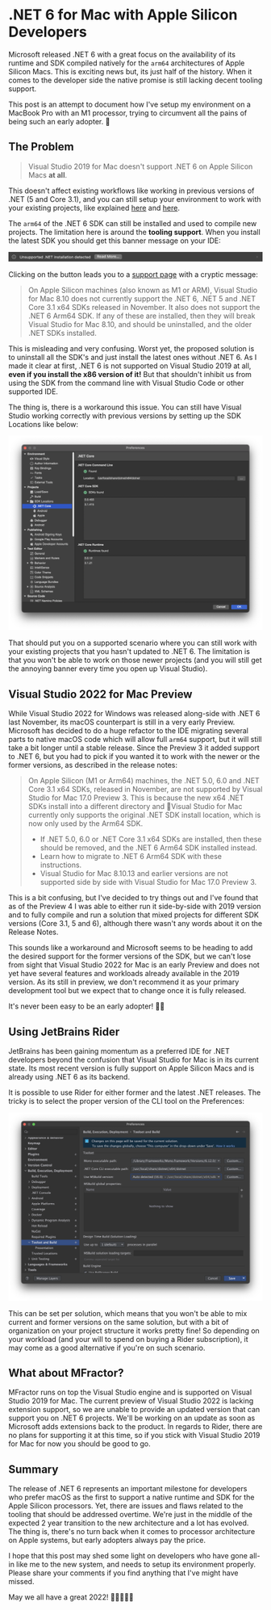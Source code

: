 # .NET 6 for Mac with Apple Silicon Developers

Microsoft released .NET 6 with a great focus on the availability of its runtime and SDK compiled natively for the `arm64` architectures of Apple Silicon Macs. This is exciting news but, its just half of the history. When it comes to the developer side the native promise is still lacking decent tooling support.

This post is an attempt to document how I've setup my environment on a MacBook Pro with an M1 processor, trying to circumvent all the pains of being such an early adopter. 🤕

## The Problem

>Visual Studio 2019 for Mac doesn't support .NET 6 on Apple Silicon Macs **at all**.

This doesn't affect existing workflows like working in previous versions of .NET (5 and Core 3.1), and you can still setup your environment to work with your existing projects, like explained [here](https://devblogs.microsoft.com/visualstudio/developing-on-a-m1-mac-with-visual-studio-for-mac/) and [here](https://montemagno.com/setting-up-an-m1-mac-for-xamarin-development/).

The `arm64` of the .NET 6 SDK can still be installed and used to compile new projects. The limitation here is around the **tooling support**. When you install the latest SDK you should get this banner message on your IDE:

![](img/unsupported-install.png)

Clicking on the button leads you to a [support page](https://docs.microsoft.com/en-ca/visualstudio/mac/uninstall-net-2019?view=vsmac-2019) with a cryptic message:

>On Apple Silicon machines (also known as M1 or ARM), Visual Studio for Mac 8.10 does not currently support the .NET 6, .NET 5 and .NET Core 3.1 x64 SDKs released in November. It also does not support the .NET 6 Arm64 SDK. If any of these are installed, then they will break Visual Studio for Mac 8.10, and should be uninstalled, and the older .NET SDKs installed.

This is misleading and very confusing. Worst yet, the proposed solution is to uninstall all the SDK's and just install the latest ones without .NET 6. As I made it clear at first, .NET 6 is not supported on Visual Studio 2019 at all, **even if you install the x86 version of it!** But that shouldn't inhibit us from using the SDK from the command line with Visual Studio Code or other supported IDE.

The thing is, there is a workaround this issue. You can still have Visual Studio working correctly with previous versions by setting up the SDK Locations like below:

![](img/sdk-location.png)

That should put you on a supported scenario where you can still work with your existing projects that you hasn't updated to .NET 6. The limitation is that you won't be able to work on those newer projects (and you will still get the annoying banner every time you open up Visual Studio).

## Visual Studio 2022 for Mac Preview

While Visual Studio 2022 for Windows was released along-side with .NET 6 last November, its macOS counterpart is still in a very early Preview. Microsoft has decided to do a huge refactor to the IDE migrating several parts to native macOS code which will allow full `arm64` support, but it will still take a bit longer until a stable release. Since the Preview 3 it added support to .NET 6, but you had to pick if you wanted it to work with the newer or the former versions, as described in the release notes:

>On Apple Silicon (M1 or Arm64) machines, the .NET 5.0, 6.0 and .NET Core 3.1 x64 SDKs, released in November, are not supported by Visual Studio for Mac 17.0 Preview 3. This is because the new x64 .NET SDKs install into a different directory and Visual Studio for Mac currently only supports the original .NET SDK install location, which is now only used by the Arm64 SDK.
> * If .NET 5.0, 6.0 or .NET Core 3.1 x64 SDKs are installed, then these should be removed, and the .NET 6 Arm64 SDK installed instead.
> * Learn how to migrate to .NET 6 Arm64 SDK with these instructions.
> * Visual Studio for Mac 8.10.13 and earlier versions are not supported side by side with Visual Studio for Mac 17.0 Preview 3.

This is a bit confusing, but I've decided to try things out and I've found that as of the Preview 4 I was able to either run it side-by-side with 2019 version and to fully compile and run a solution that mixed projects for different SDK versions (Core 3.1, 5 and 6), although there wasn't any words about it on the Release Notes.

This sounds like a workaround and Microsoft seems to be heading to add the desired support for the former versions of the SDK, but we can't lose from sight that Visual Studio 2022 for Mac is an early Preview and does not yet have several features and workloads already available in the 2019 version. As its still in preview, we don't recommend it as your primary development tool but we expect that to change once it is fully released.

It's never been easy to be an early adopter! 🤷‍♂️

## Using JetBrains Rider

JetBrains has been gaining momentum as a preferred IDE for .NET developers beyond the confusion that Visual Studio for Mac is in its current state. Its most recent version is fully support on Apple Silicon Macs and is already using .NET 6 as its backend.

It is possible to use Rider for either former and the latest .NET releases. The tricky is to select the proper version of the CLI tool on the Preferences:

![](img/rider-sdk.png)

This can be set per solution, which means that you won't be able to mix current and former versions on the same solution, but with a bit of organization on your project structure it works pretty fine! So depending on your workload (and your will to spend on buying a Rider subscription), it may come as a good alternative if you're on such scenario.

## What about MFractor?

MFractor runs on top the Visual Studio engine and is supported on Visual Studio 2019 for Mac. The current preview of Visual Studio 2022 is lacking extension support, so we are unable to provide an updated version that can support you on .NET 6 projects. We'll be working on an update as soon as Microsoft adds extensions back to the product. In regards to Rider, there are no plans for supporting it at this time, so if you stick with Visual Studio 2019 for Mac for now you should be good to go.

## Summary

The release of .NET 6 represents an important milestone for developers who prefer macOS as the first to support a native runtime and SDK for the Apple Silicon processors. Yet, there are issues and flaws related to the tooling that should be addressed overtime. We're just in the middle of the expected 2 year transition to the new architecture and a lot has evolved. The thing is, there's no turn back when it comes to processor architecture on Apple systems, but early adopters always pay the price.

I hope that this post may shed some light on developers who have gone all-in like me to the new system, and needs to setup its environment properly. Please share your comments if you find anything that I've might have missed.

May we all have a great 2022! 🎄🎊🍾🎉🎁
